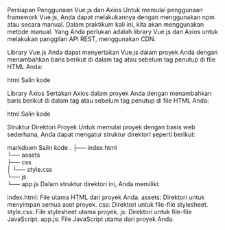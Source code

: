 Persiapan Penggunaan Vue.js dan Axios
Untuk memulai penggunaan framework Vue.js, Anda dapat melakukannya dengan menggunakan npm atau secara manual. Dalam praktikum kali ini, kita akan menggunakan metode manual. Yang Anda perlukan adalah library Vue.js dan Axios untuk melakukan panggilan API REST, menggunakan CDN.

Library Vue.js
Anda dapat menyertakan Vue.js dalam proyek Anda dengan menambahkan baris berikut di dalam tag <head> atau sebelum tag penutup </body> di file HTML Anda:

html
Salin kode
<script src="https://unpkg.com/vue@3/dist/vue.global.js"></script>
Library Axios
Sertakan Axios dalam proyek Anda dengan menambahkan baris berikut di dalam tag <head> atau sebelum tag penutup </body> di file HTML Anda:

html
Salin kode
<script src="https://unpkg.com/axios/dist/axios.min.js"></script>
Struktur Direktori Proyek
Untuk memulai proyek dengan basis web sederhana, Anda dapat mengatur struktur direktori seperti berikut:

markdown
Salin kode
.
├── index.html<br>
└── assets<br>
    ├── css<br>
    │   └── style.css<br>
    └── js<br>
        └── app.js
Dalam struktur direktori ini, Anda memiliki:

index.html: File utama HTML dari proyek Anda.
assets: Direktori untuk menyimpan semua aset proyek.
css: Direktori untuk file-file stylesheet.
style.css: File stylesheet utama proyek.
js: Direktori untuk file-file JavaScript.
app.js: File JavaScript utama dari proyek Anda.
